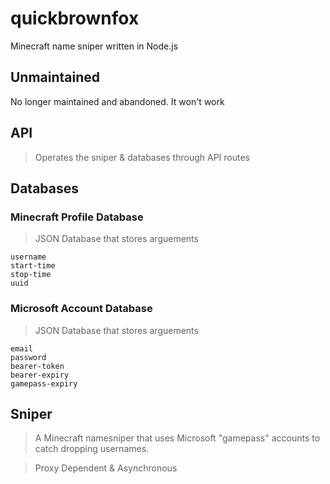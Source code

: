 # quickbrownfox
Minecraft name sniper written in Node.js

## Unmaintained
No longer maintained and abandoned. It won't work

## API
> Operates the sniper & databases through API routes

## Databases

### Minecraft Profile Database
> JSON Database that stores arguements

    username
    start-time
    stop-time
    uuid

### Microsoft Account Database
> JSON Database that stores arguements

    email
    password
    bearer-token
    bearer-expiry
    gamepass-expiry

## Sniper
>A Minecraft namesniper that uses Microsoft "gamepass" accounts to catch dropping usernames.

>Proxy Dependent & Asynchronous
